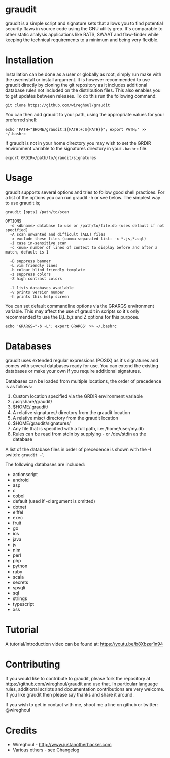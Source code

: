 graudit
===============================================================================
graudit is a simple script and signature sets that allows you to find potential
security flaws in source code using the GNU utility grep. It's comparable to
other static analysis applications like RATS, SWAAT and flaw-finder while
keeping the technical requirements to a minimum and being very flexible.

Installation
===============================================================================
Installation can be done as a user or globally as root, simply run make with
the userinstall or install argument. It is however recommended to use graudit
directly by cloning the git repository as it includes additional database rules
not included on the distribution files. This also enables you to get updates
between releases. To do this run the following command:

```
git clone https://github.com/wireghoul/graudit
```

You can then add graudit to your path, using the appropriate values for
your preferred shell:
```
echo 'PATH="$HOME/graudit:${PATH:+:${PATH}}"; export PATH;' >> ~/.bashrc
```

If graudit is not in your home directory you may wish to set the GRDIR
environment variable to the signatures directory in your `.bashrc` file.
```
export GRDIR=/path/to/graudit/signatures
```

Usage
===============================================================================
graudit supports several options and tries to follow good shell practices. For
a list of the options you can run graudit -h or see below. The simplest way to
use graudit is;

```
graudit [opts] /path/to/scan

OPTIONS
  -d <dbname> database to use or /path/to/file.db (uses default if not specified)
  -A scan unwanted and difficult (ALL) files
  -x exclude these files (comma separated list: -x *.js,*.sql)
  -i case in-sensitive scan
  -c <num> number of lines of context to display before and after a match, default is 1

  -B suppress banner
  -L vim friendly lines
  -b colour blind friendly template
  -z suppress colors
  -Z high contrast colors
  
  -l lists databases available
  -v prints version number
  -h prints this help screen
```

You can set default commandline options via the GRARGS environment variable.
This may affect the use of graudit in scripts so it's only recommended to use
the B,L,b,z and Z options for this purpose.
```
echo 'GRARGS="-b -L"; export GRARGS' >> ~/.bashrc
```


Databases
===============================================================================
graudit uses extended regular expressions (POSIX) as it's signatures and comes
with several databases ready for use. You can extend the existing databases or
make your own if you require additional signatures.

Databases can be loaded from multiple locations, the order of precedence is as
follows:
  1. Custom location specified via the GRDIR environment variable
  2. /usr/share/graudit/
  3. $HOME/.graudit/
  4. A relative signatures/ directory from the graudit location
  5. A relative misc/ directory from the graudit location
  6. $HOME/graudit/signatures/
  7. Any file that is specified with a full path, i.e: /home/user/my.db
  8. Rules can be read from stdin by supplying - or /dev/stdin as the database

A list of the database files in order of precedence is shown with the -l switch:
`graudit -l`

The following databases are included:
  - actionscript
  - android
  - asp
  - c
  - cobol
  - default (used if -d argument is omitted)
  - dotnet
  - eiffel
  - exec
  - fruit
  - go
  - ios
  - java
  - js
  - nim
  - perl
  - php
  - python
  - ruby
  - scala
  - secrets
  - spsqli
  - sql
  - strings
  - typescript
  - xss


Tutorial
===============================================================================
A tutorial/introduction video can be found at: https://youtu.be/b8Xbzer1n94


Contributing
===============================================================================
If you would like to contribute to graudit, please fork the repository at
https://github.com/wireghoul/graudit and use that. In particular language rules,
additional scripts and documentation contributions are very welcome.
If you like graudit then please say thanks and share it around.

If you wish to get in contact with me, shoot me a line on github or twitter:
@wireghoul

Credits
===============================================================================
  * Wireghoul - http://www.justanotherhacker.com
  * Various others - see Changelog
